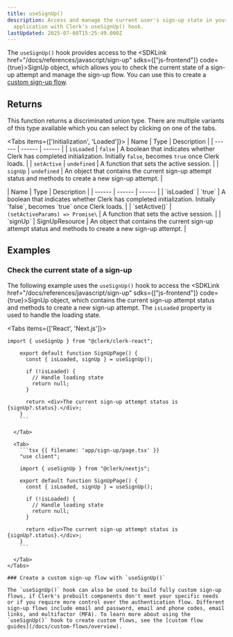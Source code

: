 ```yaml
---
title: useSignUp()
description: Access and manage the current user's sign-up state in your React
  application with Clerk's useSignUp() hook.
lastUpdated: 2025-07-08T15:25:49.000Z
---
```


The `useSignUp()` hook provides access to the <SDKLink href="/docs/references/javascript/sign-up" sdks={["js-frontend"]} code={true}>SignUp</SDKLink> object, which allows you to check the current state of a sign-up attempt and manage the sign-up flow. You can use this to create a [custom sign-up flow](/docs/custom-flows/overview#sign-up-flow).

## Returns

This function returns a discriminated union type. There are multiple variants of this type available which you can select by clicking on one of the tabs.

<Tabs items={['Initialization', 'Loaded']}>
<Tab>
| Name | Type | Description |
| ------ | ------ | ------ |
| `isLoaded` | `false` | A boolean that indicates whether Clerk has completed initialization. Initially `false`, becomes `true` once Clerk loads. |
| `setActive` | `undefined` | A function that sets the active session. |
| `signUp` | `undefined` | An object that contains the current sign-up attempt status and methods to create a new sign-up attempt. |
</Tab>

  <Tab>
    | Name | Type | Description |
    | ------ | ------ | ------ |
    | `isLoaded` | `true` | A boolean that indicates whether Clerk has completed initialization. Initially `false`, becomes `true` once Clerk loads. |
    | `setActive()` | <code>(<SDKLink href="/docs/references/javascript/types/set-active-params" sdks={["js-frontend"]}>setActiveParams</SDKLink>) => Promise\<void\></code> | A function that sets the active session. |
    | `signUp` | <SDKLink href="/docs/references/javascript/sign-up" sdks={["js-frontend"]} code={true}>SignUpResource</SDKLink> | An object that contains the current sign-up attempt status and methods to create a new sign-up attempt. |
  </Tab>
</Tabs>

## Examples

### Check the current state of a sign-up

The following example uses the `useSignUp()` hook to access the <SDKLink href="/docs/references/javascript/sign-up" sdks={["js-frontend"]} code={true}>SignUp</SDKLink> object, which contains the current sign-up attempt status and methods to create a new sign-up attempt. The `isLoaded` property is used to handle the loading state.

<Tabs items={['React', 'Next.js']}>
<Tab>
```tsx {{ filename: 'src/pages/SignUpPage.tsx' }}
import { useSignUp } from "@clerk/clerk-react";

    export default function SignUpPage() {
      const { isLoaded, signUp } = useSignUp();

      if (!isLoaded) {
        // Handle loading state
        return null;
      }

      return <div>The current sign-up attempt status is {signUp?.status}.</div>;
    }
    ```

  </Tab>

  <Tab>
    ```tsx {{ filename: 'app/sign-up/page.tsx' }}
    "use client";

    import { useSignUp } from "@clerk/nextjs";

    export default function SignUpPage() {
      const { isLoaded, signUp } = useSignUp();

      if (!isLoaded) {
        // Handle loading state
        return null;
      }

      return <div>The current sign-up attempt status is {signUp?.status}.</div>;
    }
    ```

  </Tab>
</Tabs>

### Create a custom sign-up flow with `useSignUp()`

The `useSignUp()` hook can also be used to build fully custom sign-up flows, if Clerk's prebuilt components don't meet your specific needs or if you require more control over the authentication flow. Different sign-up flows include email and password, email and phone codes, email links, and multifactor (MFA). To learn more about using the `useSignUp()` hook to create custom flows, see the [custom flow guides](/docs/custom-flows/overview).
